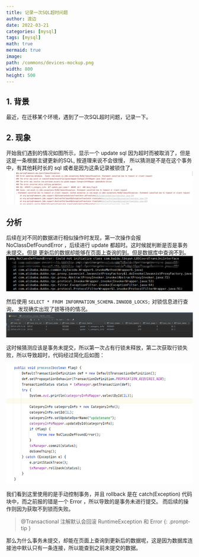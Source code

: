 ```yaml
---
title: 记录一次SQL超时问题
author: 渡边
date: 2022-03-21
categories: [mysql]
tags: [mysql]
math: true
mermaid: true
image:
path: /commons/devices-mockup.png
width: 800
height: 500
---
```


## 1. 背景
最近，在迁移某个环境，遇到了一次SQL超时问题，记录一下。

## 2. 现象
开始我们遇到的情况如图所示，显示一个 update sql 因为超时而被取消了，但是这是一条根据主键更新的SQL, 按道理来说不会很慢，
所以猜测是不是在这个事务中，有其他耗时长的 sql 或者是因为这条记录被锁住了。
![](/assets/img/2022-03-21-error-transacation/2f942b73.png)

## 分析
后续在对不同的数据进行相似操作时发现，第一次操作会报 NoClassDefFoundError ，后续进行 update 都超时。这时候就判断是否是事务未提交。但是
更新后的数据却能够在页面上查询的到。但是数据库中查询不到。
![](/assets/img/2022-03-21-error-transacation/87062065.png)

然后使用 `SELECT * FROM INFORMATION_SCHEMA.INNODB_LOCKS;` 对锁信息进行查询， 发现确实出现了锁等待的情况。
![](/assets/img/2022-03-21-error-transacation/8df080b7.png)

这时候猜测应该是事务未提交，所以第一次占有行锁未释放，第二次获取行锁失败，所以导致超时，代码经过简化后如图：

![](/assets/img/2022-03-21-error-transacation/eaa219bf.png)

我们看到这里使用的是手动控制事务，并且 rollback 是在 catch(Exception) 代码块中，而之前报的错是一个 Error ，所以导致的是事务未进行提交。
而后续的操作则因为获取不到锁而失败。

> @Transactional 注解默认会回滚 RuntimeException 和 Error
{: .prompt-tip }

那么为什么事务未提交，却能在页面上查询到更新后的数据呢，这是因为数据库连接池中默认只有一条连接，所以能查到之前未提交的数据。
